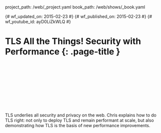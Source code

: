 project_path: /web/_project.yaml
book_path: /web/shows/_book.yaml

{# wf_updated_on: 2015-02-23 #}
{# wf_published_on: 2015-02-23 #}
{# wf_youtube_id: ayD0LiZkWLQ #}

# TLS All the Things! Security with Performance {: .page-title }


<div class="video-wrapper">
  <iframe class="devsite-embedded-youtube-video" data-video-id="ayD0LiZkWLQ"
          data-autohide="1" data-showinfo="0" frameborder="0" allowfullscreen>
  </iframe>
</div>


TLS underlies all security and privacy on the web. Chris explains how to do TLS right: not only to deploy TLS and remain performant at scale, but also demonstrating how TLS is the basis of new performance improvements.
